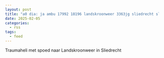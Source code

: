 ```yaml
---
layout: post
title: "a0 dia: ja ambu 17992 18196 landskroonweer 3363jg sliedrecht sliedr bon 19809"
date: 2025-02-05
categories: 
  - rss
tags: 
  - feed
---
```


Traumaheli met spoed naar Landskroonweer in Sliedrecht
